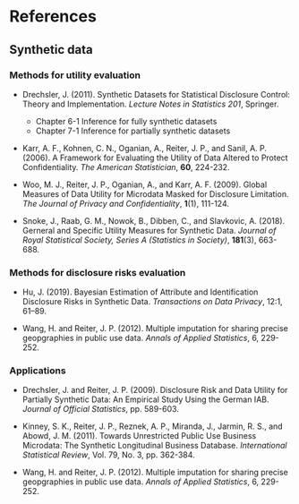 # References

## Synthetic data

### Methods for utility evaluation

- Drechsler, J. (2011). Synthetic Datasets for Statistical Disclosure Control: Theory and Implementation. *Lecture Notes in Statistics 201*, Springer.
    - Chapter 6-1 Inference for fully synthetic datasets
    - Chapter 7-1 Inference for partially synthetic datasets
    
- Karr, A. F., Kohnen, C. N., Oganian, A., Reiter, J. P., and Sanil, A. P. (2006). A Framework for Evaluating the Utility of Data Altered to Protect Confidentiality. *The American Statistician*, **60**, 224-232.

- Woo, M. J., Reiter, J. P., Oganian, A., and Karr, A. F. (2009). Global Measures of Data Utility for Microdata Masked for Disclosure Limitation. *The Journal of Privacy and Confidentiality*, **1**(1), 111-124.

- Snoke, J., Raab, G. M., Nowok, B., Dibben, C., and Slavkovic, A. (2018). Gerneral and Specific Utility Measures for Synthetic Data. *Journal of Royal Statistical Society, Series A (Statistics in Society)*, **181**(3), 663-688.


### Methods for disclosure risks evaluation

- Hu, J. (2019). Bayesian Estimation of Attribute and Identification Disclosure Risks in Synthetic Data. *Transactions on Data Privacy*, 12:1, 61–89.

- Wang, H. and Reiter, J. P. (2012). Multiple imputation for sharing precise geopgraphies in public use data. *Annals of Applied Statistics*, 6, 229-252.


### Applications

- Drechsler, J. and Reiter, J. P. (2009). Disclosure Risk and Data Utility for Partially Synthetic Data: An Empirical Study Using the German IAB. *Journal of Official Statistics*, pp. 589-603.

- Kinney, S. K., Reiter, J. P., Reznek, A. P., Miranda, J., Jarmin, R. S., and Abowd, J. M. (2011). Towards Unrestricted Public Use Business Microdata: The Synthetic Longitudinal Business Database. *International Statistical Review*, Vol. 79, No. 3, pp. 362-384.

- Wang, H. and Reiter, J. P. (2012). Multiple imputation for sharing precise geopgraphies in public use data. *Annals of Applied Statistics*, 6, 229-252.
